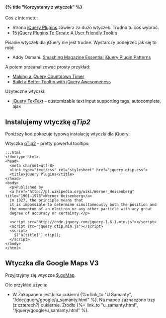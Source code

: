 #### {% title "Korzystamy z wtyczek" %}

Coś z internetu:

* Strona [jQuery Plugins](http://plugins.jquery.com/) zawiera za dużo wtyczek.
  Trudno tu coś wybrać.
* [15 jQuery Plugins To Create A User Friendly Tooltip](http://www.webdesignbooth.com/15-jquery-plugins-to-create-an-user-friendly-tooltip/)

Pisanie wtyczek dla jQuery nie jest trudne. Wystarczy podejrzeć
jak się to robi:

* Addy Osmani.
  [Smashing Magazine Essential jQuery Plugin Patterns](http://coding.smashingmagazine.com/2011/10/11/essential-jquery-plugin-patterns/)

A potem przeanalizować prosty przykład:

* [Making a jQuery Countdown Timer](http://tutorialzine.com/2011/12/countdown-jquery/)
* [Build a Better Tooltip with jQuery Awesomeness](http://net.tutsplus.com/tutorials/javascript-ajax/build-a-better-tooltip-with-jquery-awesomeness/)

Użyteczne wtyczki:

* [jQuery TexText](https://github.com/alexgorbatchev/jquery-textext) –
  customizable text input supporting tags, autocomplete, ajax


## Instalujemy wtyczkę *qTip2*

Poniższy kod pokazuje typową instalację wtyczki dla jQuery.

Wtyczka [qTip2](http://craigsworks.com/projects/qtip2/) - pretty powerful tooltips:

    :::html
    <!doctype html>
    <head>
      <meta charset=utf-8>
      <link type="text/css" rel="stylesheet" href="jquery.qtip.css">
      <title>jQuery Plugins</title>
    </head>
    <body>
      <p>Published by
      <a href="http://pl.wikipedia.org/wiki/Werner_Heisenberg" title="1901–1976">Werner Heisenberg</a>
      in 1927, the principle means that
      it is impossible to determine simultaneously both the position and
      the momentum of an electron or any other particle with any great
      degree of accuracy or certainty.</p>

      <script src="http://code.jquery.com/jquery-1.6.1.min.js"></script>
      <script src="jquery.qtip.min.js"></script>
      <script>
        $('a[title]').qtip();
      </script>
    </body>
    </html>


## Wtyczka dla Google Maps V3

Przyjrzyjmy się wtyczce [$.goMap](http://www.pittss.lv/jquery/gomap/index.php).

Oto przykład użycia:

* W Zakopanem jest kilka cukierni {%= link_to "U Samanty", "/doc/jquery/google/u_samanty.html" %}.
  Na mapce zaznaczono trzy (z czterech?) cukiernie.
  Źródło {%= link_to "u_samanty.html", "/jquery/google/u_samanty.html" %}.
